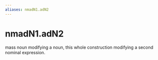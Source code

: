 ```yaml
---
aliases: nmadN1.adN2
---
```

# nmadN1.adN2

mass noun modifying a noun, this whole construction modifying a second nominal expression.